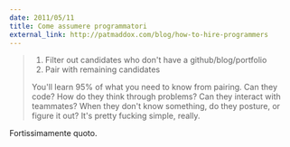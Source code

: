 ```yaml
---
date: 2011/05/11
title: Come assumere programmatori
external_link: http://patmaddox.com/blog/how-to-hire-programmers
---
```


> 1. Filter out candidates who don't have a github/blog/portfolio
> 2. Pair with remaining candidates
>
> You'll learn 95% of what you need to know from pairing. Can they code? How do they think through problems? Can they interact with teammates? When they don't know something, do they posture, or figure it out?
> It's pretty fucking simple, really.

Fortissimamente quoto.

